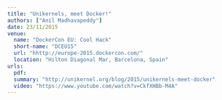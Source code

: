 ```yaml
---
title: "Unikernels, meet Docker!"
authors: ["Anil Madhavapeddy"]
date: 23/11/2015
venue:
  name: "DockerCon EU: Cool Hack"
  short-name: "DCEU15"
  url: "hhttp://europe-2015.dockercon.com/"
  location: "Hilton Diagonal Mar, Barcelona, Spain"
urls:
  pdf:
  summary: "http://unikernel.org/blog/2015/unikernels-meet-docker"
  video: "https://www.youtube.com/watch?v=CkfXHBb-M4A"
---
```

